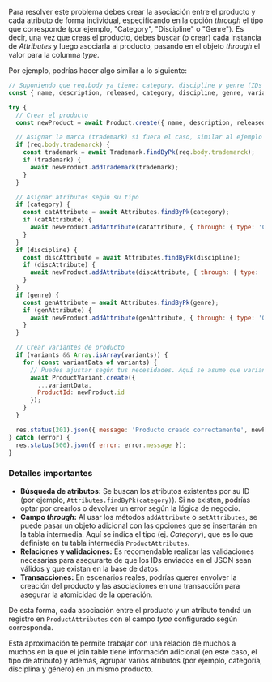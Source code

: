 Para resolver este problema debes crear la asociación entre el producto y cada atributo de forma individual, especificando en la opción *through* el tipo que corresponde (por ejemplo, "Category", "Discipline" o "Genre"). Es decir, una vez que creas el producto, debes buscar (o crear) cada instancia de *Attributes* y luego asociarla al producto, pasando en el objeto *through* el valor para la columna *type*.

Por ejemplo, podrías hacer algo similar a lo siguiente:

```js
// Suponiendo que req.body ya tiene: category, discipline y genre (IDs de los atributos)
const { name, description, released, category, discipline, genre, variants } = req.body;

try {
  // Crear el producto
  const newProduct = await Product.create({ name, description, released });

  // Asignar la marca (trademark) si fuera el caso, similar al ejemplo anterior:
  if (req.body.trademarck) {
    const trademark = await Trademark.findByPk(req.body.trademarck);
    if (trademark) {
      await newProduct.addTrademark(trademark);
    }
  }

  // Asignar atributos según su tipo
  if (category) {
    const catAttribute = await Attributes.findByPk(category);
    if (catAttribute) {
      await newProduct.addAttribute(catAttribute, { through: { type: 'Category' } });
    }
  }
  if (discipline) {
    const discAttribute = await Attributes.findByPk(discipline);
    if (discAttribute) {
      await newProduct.addAttribute(discAttribute, { through: { type: 'Discipline' } });
    }
  }
  if (genre) {
    const genAttribute = await Attributes.findByPk(genre);
    if (genAttribute) {
      await newProduct.addAttribute(genAttribute, { through: { type: 'Genre' } });
    }
  }

  // Crear variantes de producto
  if (variants && Array.isArray(variants)) {
    for (const variantData of variants) {
      // Puedes ajustar según tus necesidades. Aquí se asume que variantData ya tiene las propiedades correctas
      await ProductVariant.create({
        ...variantData,
        ProductId: newProduct.id
      });
    }
  }

  res.status(201).json({ message: 'Producto creado correctamente', newProduct });
} catch (error) {
  res.status(500).json({ error: error.message });
}
```

### Detalles importantes

- **Búsqueda de atributos:** Se buscan los atributos existentes por su ID (por ejemplo, `Attributes.findByPk(category)`). Si no existen, podrías optar por crearlos o devolver un error según la lógica de negocio.
- **Campo *through*:** Al usar los métodos `addAttribute` o `setAttributes`, se puede pasar un objeto adicional con las opciones que se insertarán en la tabla intermedia. Aquí se indica el tipo (ej. *Category*), que es lo que definiste en tu tabla intermedia `ProductAttributes`.
- **Relaciones y validaciones:** Es recomendable realizar las validaciones necesarias para asegurarte de que los IDs enviados en el JSON sean válidos y que existan en la base de datos.
- **Transacciones:** En escenarios reales, podrías querer envolver la creación del producto y las asociaciones en una transacción para asegurar la atomicidad de la operación.

De esta forma, cada asociación entre el producto y un atributo tendrá un registro en `ProductAttributes` con el campo *type* configurado según corresponda.

Esta aproximación te permite trabajar con una relación de muchos a muchos en la que el join table tiene información adicional (en este caso, el tipo de atributo) y además, agrupar varios atributos (por ejemplo, categoría, disciplina y género) en un mismo producto.